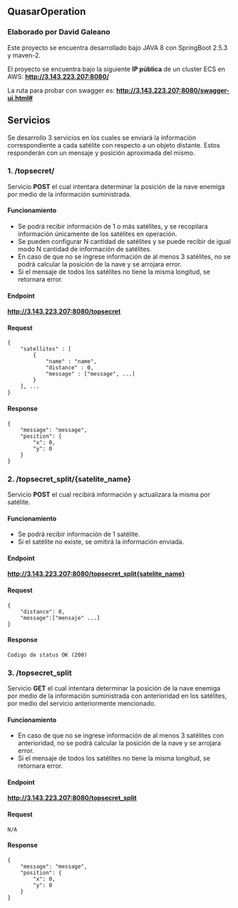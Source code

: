 ## QuasarOperation

### Elaborado por David Galeano

Este proyecto se encuentra desarrollado bajo JAVA 8 con SpringBoot 2.5.3 y maven-2.

El proyecto se encuentra bajo la siguiente **IP pública** de un cluster ECS en AWS:
**http://3.143.223.207:8080/**

La ruta para probar con swagger es:
**http://3.143.223.207:8080/swagger-ui.html#**

## Servicios

Se desarrollo 3 servicios en los cuales se enviará la información correspondiente a cada satélite con respecto a un objeto distante. Estos responderán con un mensaje y posición aproximada del mismo.  

### 1. /topsecret/
Servicio **POST** el cual intentara determinar la posición de la nave enemiga por medio de la información suministrada.

#### Funcionamiento
- Se podrá recibir información de 1 o más satélites, y se recopilara información únicamente de los satélites en operación.
- Se pueden configurar N cantidad de satélites y se puede recibir de igual modo N cantidad de información de satélites.
- En caso de que no se ingrese información de al menos 3 satélites, no se podrá calcular la posición de la nave y se arrojara error.
- Si el mensaje de todos los satélites no tiene la misma longitud, se retornara error.

#### Endpoint
**http://3.143.223.207:8080/topsecret**

#### Request
```
{
    "satellites" : [
        {
            "name" : "name",
            "distance" : 0,
            "message" : ["message", ...]
        }
    ], ...
}
```

#### Response
```
{
    "message": "message",
    "position": {
        "x": 0,
        "y": 0
    }
}
```

### 2. /topsecret_split/{satelite_name}
Servicio **POST** el cual recibirá información y actualizara la misma por satélite.

#### Funcionamiento
- Se podrá recibir información de 1 satélite.
- Si el satélite no existe, se omitirá la información enviada.

#### Endpoint
**http://3.143.223.207:8080/topsecret_split{satelite_name}**

#### Request
```
{
    "distance": 0,
    "message":["mensaje" ...]
}
```

#### Response
```
Codigo de status OK (200)
```

### 3. /topsecret_split
Servicio **GET** el cual intentara determinar la posición de la nave enemiga por medio de la información suministrada con anterioridad en los satélites, por medio del servicio anteriormente mencionado.

#### Funcionamiento
- En caso de que no se ingrese información de al menos 3 satélites con anterioridad, no se podrá calcular la posición de la nave y se arrojara error.
- Si el mensaje de todos los satélites no tiene la misma longitud, se retornara error.

#### Endpoint
**http://3.143.223.207:8080/topsecret_split**

#### Request
```
N/A
```

#### Response
```
{
    "message": "message",
    "position": {
        "x": 0,
        "y": 0
    }
}
```
